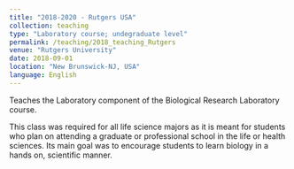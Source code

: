 ```yaml
---
title: "2018-2020 - Rutgers USA"
collection: teaching
type: "Laboratory course; undegraduate level"
permalink: /teaching/2018_teaching_Rutgers
venue: "Rutgers University"
date: 2018-09-01
location: "New Brunswick-NJ, USA"
language: English
---
```

Teaches the Laboratory component of the Biological Research Laboratory course.

This class was required for all life science majors as it is meant for students who plan on attending a
graduate or professional school in the life or health sciences. Its main goal was to encourage students to learn biology in a hands on, scientific manner.


